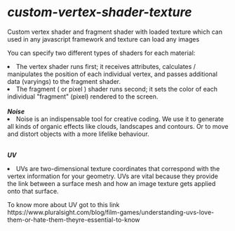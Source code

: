 
# <em>custom-vertex-shader-texture</em>

<p>Custom vertex shader and fragment shader with loaded texture  which can used in any javascript framework  and texture can load any images<p>
  
<p>You can specify two different types of shaders for each material: <p>

<li>The vertex shader runs first; it receives attributes, calculates / manipulates the position of each individual vertex, and passes additional data (varyings) to the fragment shader.</li>
<li>The fragment ( or pixel ) shader runs second; it sets the color of each individual "fragment" (pixel) rendered to the screen.</li>
<br>
 <strong><em>Noise</em></strong>
  
  <li>Noise is an indispensable tool for creative coding. We use it to generate all kinds of organic effects like clouds, landscapes and contours. Or to move and distort objects with a more lifelike behaviour.</li>
  
<br>
 
<strong><em>UV</em></strong>
  <li>UVs are two-dimensional texture coordinates that correspond with the vertex information for your geometry. UVs are vital because they provide the link between a surface mesh and how an image texture gets applied onto that surface.</li>

 <p>To know more about UV got to this link https://www.pluralsight.com/blog/film-games/understanding-uvs-love-them-or-hate-them-theyre-essential-to-know</p>

